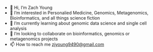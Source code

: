 - 👋 Hi, I’m Zach Young
- 👀 I’m interested in Personalied Medicine, Genomics, Metagenomics, Bioinformatics, and all things science fiction
- 🌱 I’m currently learning about genomic data science and single cell analysis
- 💞️ I’m looking to collaborate on bioinformatics, genomics or metagenomics projects
- 📫 How to reach me zjyoung9490@gmail.com

<!---
zjyoung9490/zjyoung9490 is a ✨ special ✨ repository because its `README.md` (this file) appears on your GitHub profile.
You can click the Preview link to take a look at your changes.
--->
